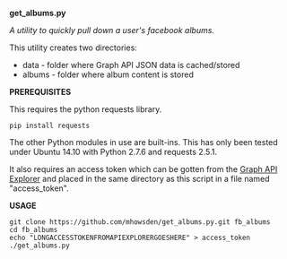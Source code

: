 **get_albums.py**

*A utility to quickly pull down a user's facebook albums.*

This utility creates two directories:
 * data - folder where Graph API JSON data is cached/stored
 * albums - folder where album content is stored

**PREREQUISITES**

This requires the python requests library.

    pip install requests

The other Python modules in use are built-ins.  This has only been
tested under Ubuntu 14.10 with Python 2.7.6 and requests 2.5.1.

It also requires an access token which can be gotten from the
[Graph API Explorer](https://developers.facebook.com/tools/explorer)
and placed in the same directory as this script in a file named
"access_token".

**USAGE**

    git clone https://github.com/mhowsden/get_albums.py.git fb_albums
    cd fb_albums
    echo "LONGACCESSTOKENFROMAPIEXPLORERGOESHERE" > access_token
    ./get_albums.py
